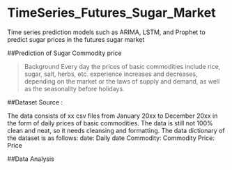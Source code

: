 # TimeSeries_Futures_Sugar_Market
Time series prediction models such as ARIMA, LSTM, and Prophet to predict sugar prices in the futures sugar market

##Prediction of Sugar Commodity price 
>Background
Every day the prices of basic commodities include rice, sugar, salt, herbs, etc. experience increases and decreases, depending on the market or the laws of supply and demand, as well as the seasonality before holidays.

##Dataset
Source : 

The data consists of xx csv files from January 20xx to December 20xx in the form of daily prices of basic commodities. The data is still not 100% clean and neat, so it needs cleansing and formatting. The data dictionary of the dataset is as follows:
date: Daily date
Commodity: Commodity
Price: Price

##Data Analysis
